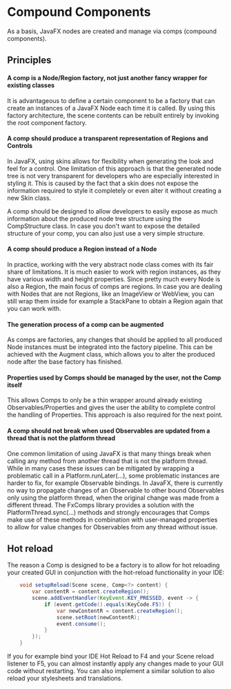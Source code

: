 # Compound Components

As a basis, JavaFX nodes are created and manage via comps (compound components). 

## Principles

#### A comp is a Node/Region factory, not just another fancy wrapper for existing classes

It is advantageous to define a certain component to be a factory
that can create an instances of a JavaFX Node each time it is called.
By using this factory architecture, the scene contents can
be rebuilt entirely by invoking the root component factory.

#### A comp should produce a transparent representation of Regions and Controls

In JavaFX, using skins allows for flexibility when generating the look and feel for a control.
One limitation of this approach is that the generated node tree is not very transparent
for developers who are especially interested in styling it.
This is caused by the fact that a skin does not expose the information required to style
it completely or even alter it without creating a new Skin class.

A comp should be designed to allow developers to easily expose as much information
about the produced node tree structure using the CompStructure class.
In case you don't want to expose the detailed structure of your comp,
you can also just use a very simple structure.

#### A comp should produce a Region instead of a Node

In practice, working with the very abstract node class comes with its fair share of limitations.
It is much easier to work with region instances, as they have various width and height properties.
Since pretty much every Node is also a Region, the main focus of comps are regions.
In case you are dealing with Nodes that are not Regions, like an ImageView or WebView,
you can still wrap them inside for example a StackPane to obtain a Region again that you can work with.

#### The generation process of a comp can be augmented

As comps are factories, any changes that should be applied to all produced
Node instances must be integrated into the factory pipeline.
This can be achieved with the Augment class, which allows you
to alter the produced node after the base factory has finished.

#### Properties used by Comps should be managed by the user, not the Comp itself

This allows Comps to only be a thin wrapper around already existing
Observables/Properties and gives the user the ability to complete control the handling of Properties.
This approach is also required for the next point.

#### A comp should not break when used Observables are updated from a thread that is not the platform thread

One common limitation of using JavaFX is that many things break when
calling any method from another thread that is not the platform thread.
While in many cases these issues can be mitigated by wrapping a problematic call in a Platform.runLater(...),
some problematic instances are harder to fix, for example Observable bindings.
In JavaFX, there is currently no way to propagate changes of an Observable
to other bound Observables only using the platform thread, when the original change was made from a different thread.
The FxComps library provides a solution with the PlatformThread.sync(...) methods and strongly encourages that
Comps make use of these methods in combination with user-managed properties
to allow for value changes for Observables from any thread without issue.

## Hot reload

The reason a Comp is designed to be a factory is to allow for hot
reloading your created GUI in conjunction with the hot-reload functionality in your IDE:

````java
    void setupReload(Scene scene, Comp<?> content) {
        var contentR = content.createRegion();
        scene.addEventHandler(KeyEvent.KEY_PRESSED, event -> {
            if (event.getCode().equals(KeyCode.F5)) {
                var newContentR = content.createRegion();
                scene.setRoot(newContentR);
                event.consume();
            }
        });
    }
````

If you for example bind your IDE Hot Reload to F4 and your Scene reload listener to F5,
you can almost instantly apply any changes made to your GUI code without restarting.
You can also implement a similar solution to also reload your stylesheets and translations.

